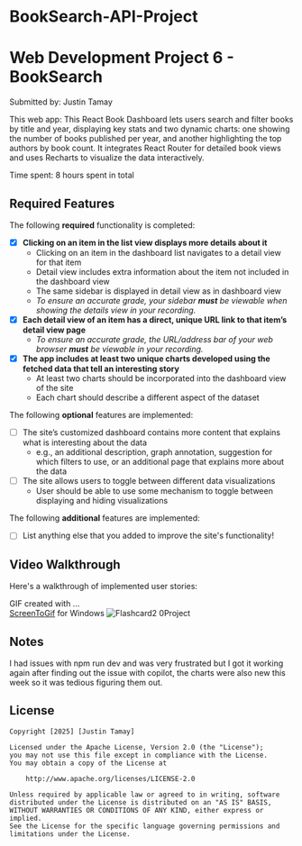 # BookSearch-API-Project
# Web Development Project 6 -  BookSearch

Submitted by: Justin Tamay

This web app: This React Book Dashboard lets users search and filter books by title and year, displaying key stats and two dynamic charts: one showing the number of books published per year, and another highlighting the top authors by book count. It integrates React Router for detailed book views and uses Recharts to visualize the data interactively.

Time spent: 8 hours spent in total

## Required Features

The following **required** functionality is completed:

- [X] **Clicking on an item in the list view displays more details about it**
  - Clicking on an item in the dashboard list navigates to a detail view for that item
  - Detail view includes extra information about the item not included in the dashboard view
  - The same sidebar is displayed in detail view as in dashboard view
  - *To ensure an accurate grade, your sidebar **must** be viewable when showing the details view in your recording.*
- [X] **Each detail view of an item has a direct, unique URL link to that item’s detail view page**
  -  *To ensure an accurate grade, the URL/address bar of your web browser **must** be viewable in your recording.*
- [X] **The app includes at least two unique charts developed using the fetched data that tell an interesting story**
  - At least two charts should be incorporated into the dashboard view of the site
  - Each chart should describe a different aspect of the dataset


The following **optional** features are implemented:

- [ ] The site’s customized dashboard contains more content that explains what is interesting about the data 
  - e.g., an additional description, graph annotation, suggestion for which filters to use, or an additional page that explains more about the data
- [ ] The site allows users to toggle between different data visualizations
  - User should be able to use some mechanism to toggle between displaying and hiding visualizations 

  
The following **additional** features are implemented:

* [ ] List anything else that you added to improve the site's functionality!

## Video Walkthrough

Here's a walkthrough of implemented user stories:


GIF created with ...  
[ScreenToGif](https://www.screentogif.com/) for Windows
![Flashcard2 0Project](https://github.com/user-attachments/assets/f4d2c4ce-c074-4886-b4a6-4fcc75185c51)


## Notes

I had issues with npm run dev and was very frustrated but I got it working again after finding out the issue with copilot, the charts were also new this week so it was tedious figuring them out.
## License

    Copyright [2025] [Justin Tamay]

    Licensed under the Apache License, Version 2.0 (the "License");
    you may not use this file except in compliance with the License.
    You may obtain a copy of the License at

        http://www.apache.org/licenses/LICENSE-2.0

    Unless required by applicable law or agreed to in writing, software
    distributed under the License is distributed on an "AS IS" BASIS,
    WITHOUT WARRANTIES OR CONDITIONS OF ANY KIND, either express or implied.
    See the License for the specific language governing permissions and
    limitations under the License.

